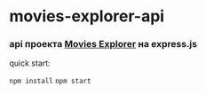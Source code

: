 # movies-explorer-api 


### api проекта [Movies Explorer](https://github.com/Dmitry-Filippov/movies-explorer-frontend.git) на express.js


quick start:

`npm install`
`npm start`
